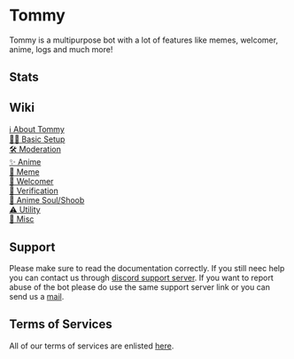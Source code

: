 # Tommy
Tommy is a multipurpose bot with a lot of features like memes, welcomer, anime, logs and much more!

## Stats

## Wiki
<a href="https://lazybuds.xyz./tommy">ℹ️ About Tommy</a> <br>
<a href="https://lazybuds.xyz./tommy">👷‍♀️ Basic Setup</a> <br>
<a href="https://lazybuds.xyz./tommy">🛠 Moderation</a> <br>
<a href="https://lazybuds.xyz./tommy">✨ Anime</a> <br>
<a href="https://lazybuds.xyz./tommy">🐸 Meme</a> <br>
<a href="https://lazybuds.xyz./tommy">👋 Welcomer</a> <br>
<a href="https://lazybuds.xyz./tommy">🚦 Verification</a> <br>
<a href="https://lazybuds.xyz./tommy">🦊 Anime Soul/Shoob</a> <br>
<a href="https://lazybuds.xyz./tommy">⚠ Utility</a> <br>
<a href="https://lazybuds.xyz./tommy">🏒 Misc</a> <br>

## Support

Please make sure to read the documentation correctly. If you still neec help you can contact us through [discord support server](https://discord.com/invite/A2SPMjZ).
If you want to report abuse of the bot please do use the same support server link or you can send us a [mail](mailto:contact@lazybuds.xyz).

## Terms of Services

All of our terms of services are enlisted [here](https://www.lazybuds.xyz/terms).
